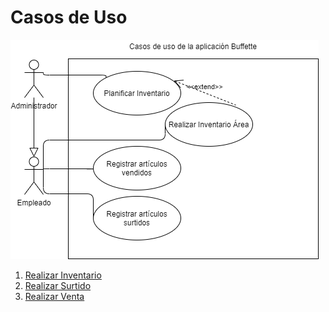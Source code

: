 # Casos de Uso

![Diagrama de Casos de Uso](./images/use_cases.png)

1. [Realizar Inventario](./casos_de_uso/inventario.md)
2. [Realizar Surtido](./casos_de_uso/surtido.md)
3. [Realizar Venta](./casos_de_uso/ventas.md)
